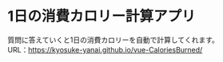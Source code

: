 # 1日の消費カロリー計算アプリ
質問に答えていくと1日の消費カロリーを自動で計算してくれます。<br>
URL：https://kyosuke-yanai.github.io/vue-CaloriesBurned/
